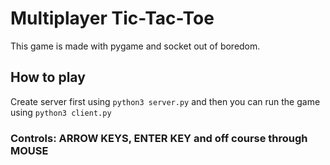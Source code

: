 # Multiplayer Tic-Tac-Toe

This game is made with pygame and socket out of boredom.

## How to play

Create server first using `python3 server.py` and then you can run the game using `python3 client.py`

### Controls: ARROW KEYS, ENTER KEY and off course through MOUSE
